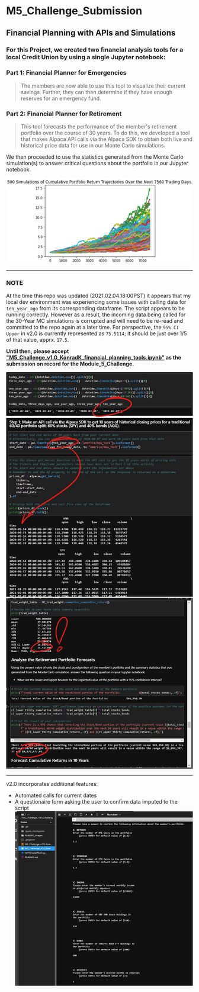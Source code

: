 # **M5_Challenge_Submission**
## **Financial Planning with APIs and Simulations**
### For this Project, we created two financial analysis tools for a local Credit Union by using a single Jupyter notebook:

### **Part 1: Financial Planner for Emergencies** 
> The members are now able to use this tool to visualize their current savings. Further, they can then determine if they have enough reserves for an emergency fund.

### **Part 2: Financial Planner for Retirement** 
> This tool forecasts the performance of the member's retirement portfolio over the course of 30 years. To do this, we developed a tool that makes Alpaca API calls via the Alpaca SDK to obtain both live and historical price data for use in our Monte Carlo simulations.

We then proceeded to use the statistics generated from the Monte Carlo simulation(s) to answer critical questions about the portfolio in our Jupyter notebook.

![image](./README_images/IMAGE_Cumulative_Portfolio_Return_Trajectories.jpg)



---
###  **NOTE**
At the time this repo was updated (2021.02.04.18:00PST) it appears that my local dev environment was experiencing some issues with calling data for `ten_year_ago` from its corresponding dataframe. The script appears to be running correctly. However as a result, the incoming data being called for the 30-Year MC simulations is corrupted and will need to be re-read and committed to the repo again at a later time. For perspective, the `95% CI Upper` in v2.0 is currently represented as `75.5114`; it should be just over 1/5 of that value, apprx. `17.5`.

**Until then, please accept ["M5_Challenge_v1.0_KonradK_financial_planning_tools.ipynb"](https://github.com/sfkonrad/M5_Challenge_Submission/blob/main/M5_Challenge_v1.0_KonradK_financial_planning_tools.ipynb) as the submission on record for the Module_5_Challenge.**

![image](./README_images/IMAGE_30_year_timedelta.jpg)
![image](./README_images/IMAGE_30_year_bad_head.jpg)
![image](./README_images/IMAGE_30_year_bad_values.jpg)

---

v2.0 incorporates additional features:
- Automated calls for current dates
- A questionaire form asking the user to confirm data imputed to the script
![image](./README_images/IMAGE_questionaire.jpg)
